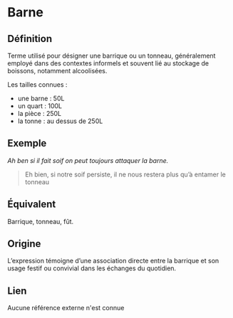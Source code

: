 # Barne

## Définition

Terme utilisé pour désigner une barrique ou un tonneau, généralement employé dans des contextes informels et souvent lié au stockage de boissons, notamment alcoolisées.

Les tailles connues :

* une barne : 50L
* un quart : 100L
* la pièce : 250L
* la tonne : au dessus de 250L

## Exemple

_Ah ben si il fait soif on peut toujours attaquer la barne._
> Eh bien, si notre soif persiste, il ne nous restera plus qu’à entamer le tonneau

## Équivalent

Barrique, tonneau, fût.

## Origine

L’expression témoigne d’une association directe entre la barrique et son usage festif ou convivial dans les échanges du quotidien.

## Lien

Aucune référence externe n'est connue
